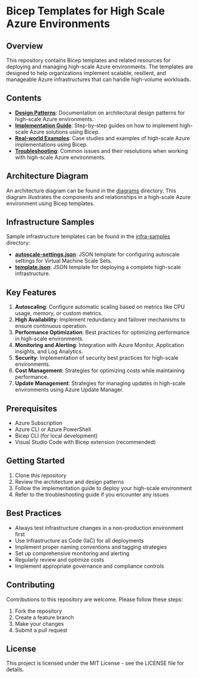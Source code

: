 # Bicep Templates for High Scale Azure Environments

## Overview

This repository contains Bicep templates and related resources for deploying and managing high-scale Azure environments. The templates are designed to help organizations implement scalable, resilient, and manageable Azure infrastructures that can handle high-volume workloads.

## Contents

- **[Design Patterns](design-patterns.md)**: Documentation on architectural design patterns for high-scale Azure environments.
- **[Implementation Guide](implementation-guide.md)**: Step-by-step guides on how to implement high-scale Azure solutions using Bicep.
- **[Real-world Examples](real-world-examples.md)**: Case studies and examples of high-scale Azure implementations using Bicep.
- **[Troubleshooting](troubleshooting.md)**: Common issues and their resolutions when working with high-scale Azure environments.

## Architecture Diagram

An architecture diagram can be found in the [diagrams](./diagrams/) directory. This diagram illustrates the components and relationships in a high-scale Azure environment using Bicep templates.

## Infrastructure Samples

Sample infrastructure templates can be found in the [infra-samples](./infra-samples/) directory:

- **[autoscale-settings.json](./infra-samples/autoscale-settings.json)**: JSON template for configuring autoscale settings for Virtual Machine Scale Sets.
- **[template.json](./infra-samples/template.json)**: JSON template for deploying a complete high-scale infrastructure.

## Key Features

1. **Autoscaling**: Configure automatic scaling based on metrics like CPU usage, memory, or custom metrics.
2. **High Availability**: Implement redundancy and failover mechanisms to ensure continuous operation.
3. **Performance Optimization**: Best practices for optimizing performance in high-scale environments.
4. **Monitoring and Alerting**: Integration with Azure Monitor, Application Insights, and Log Analytics.
5. **Security**: Implementation of security best practices for high-scale environments.
6. **Cost Management**: Strategies for optimizing costs while maintaining performance.
7. **Update Management**: Strategies for managing updates in high-scale environments using Azure Update Manager.

## Prerequisites

- Azure Subscription
- Azure CLI or Azure PowerShell
- Bicep CLI (for local development)
- Visual Studio Code with Bicep extension (recommended)

## Getting Started

1. Clone this repository
2. Review the architecture and design patterns
3. Follow the implementation guide to deploy your high-scale environment
4. Refer to the troubleshooting guide if you encounter any issues

## Best Practices

- Always test infrastructure changes in a non-production environment first
- Use Infrastructure as Code (IaC) for all deployments
- Implement proper naming conventions and tagging strategies
- Set up comprehensive monitoring and alerting
- Regularly review and optimize costs
- Implement appropriate governance and compliance controls

## Contributing

Contributions to this repository are welcome. Please follow these steps:

1. Fork the repository
2. Create a feature branch
3. Make your changes
4. Submit a pull request

## License

This project is licensed under the MIT License - see the LICENSE file for details.
